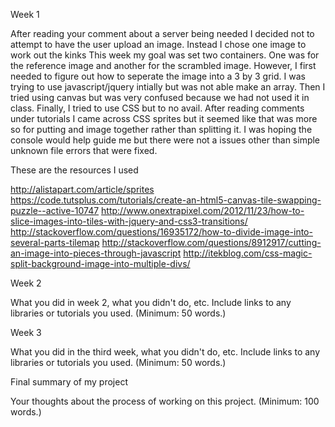 Week 1

After reading your comment about a server being needed I decided not to attempt to have the user upload an image. Instead I chose one image to work out the kinks This week my goal was set two containers. One was for the reference image and another for the scrambled image. However, I first needed to figure out how to seperate the image into a 3 by 3 grid. I was trying to use javascript/jquery intially but was not able make an array. Then I tried using canvas but was very confused because we had not used it in class. Finally, I tried to use CSS but to no avail. After reading comments under tutorials I came across CSS sprites but it seemed like that was more so for putting and image together rather than splitting it. I was hoping the console would help guide me but there were not a issues other than simple unknown file errors that were fixed.

These are the resources I used

http://alistapart.com/article/sprites
https://code.tutsplus.com/tutorials/create-an-html5-canvas-tile-swapping-puzzle--active-10747
http://www.onextrapixel.com/2012/11/23/how-to-slice-images-into-tiles-with-jquery-and-css3-transitions/
http://stackoverflow.com/questions/16935172/how-to-divide-image-into-several-parts-tilemap
http://stackoverflow.com/questions/8912917/cutting-an-image-into-pieces-through-javascript
http://itekblog.com/css-magic-split-background-image-into-multiple-divs/

Week 2

What you did in week 2, what you didn't do, etc. Include links to any libraries or tutorials you used. (Minimum: 50 words.)

Week 3

What you did in the third week, what you didn't do, etc. Include links to any libraries or tutorials you used. (Minimum: 50 words.)

Final summary of my project

Your thoughts about the process of working on this project. (Minimum: 100 words.)
